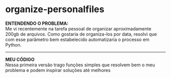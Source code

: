 # organize-personalfiles
<strong>ENTENDENDO O PROBLEMA:</strong><br>
Me vi recentemente na tarefa pessoal de organizar aproximadamente 200gb de arquivos. Como gostaria de organiza-los por data, resolvi que com esse parâmetro bem estabelecido automatizaria o processo em Python. 
<hr><strong>MEU CÓDIGO</strong><br>
Nessa primeira versão trago funções simples que resolvem bem o meu problema e podem inspirar soluções até melhores
